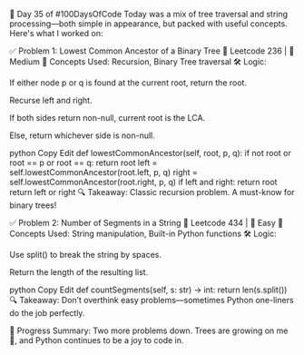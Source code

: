 🌱 Day 35 of #100DaysOfCode
Today was a mix of tree traversal and string processing—both simple in appearance, but packed with useful concepts. Here's what I worked on:

✅ Problem 1: Lowest Common Ancestor of a Binary Tree
📌 Leetcode 236 | 🔗 Medium
🧠 Concepts Used: Recursion, Binary Tree traversal
🛠️ Logic:

If either node p or q is found at the current root, return the root.

Recurse left and right.

If both sides return non-null, current root is the LCA.

Else, return whichever side is non-null.

python
Copy
Edit
def lowestCommonAncestor(self, root, p, q):
    if not root or root == p or root == q:
        return root
    left = self.lowestCommonAncestor(root.left, p, q)
    right = self.lowestCommonAncestor(root.right, p, q)
    if left and right:
        return root
    return left or right
🔍 Takeaway: Classic recursion problem. A must-know for binary trees!

✅ Problem 2: Number of Segments in a String
📌 Leetcode 434 | 🔗 Easy
🧠 Concepts Used: String manipulation, Built-in Python functions
🛠️ Logic:

Use split() to break the string by spaces.

Return the length of the resulting list.

python
Copy
Edit
def countSegments(self, s: str) -> int:
    return len(s.split())
🔍 Takeaway: Don’t overthink easy problems—sometimes Python one-liners do the job perfectly.

📅 Progress Summary:
Two more problems down. Trees are growing on me 🌳, and Python continues to be a joy to code in.
